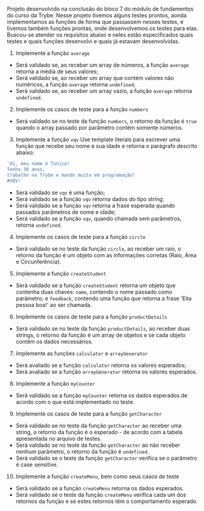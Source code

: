 Projeto desenvolvido na conclusão do bloco 7 do módulo de fundamentos do curso da Trybe.
Nesse projeto tivemos alguns testes prontos, aonda implementamos as funções de forma que passassem nesses testes, e tivemos também funções prontas, onde desenvolvemos os testes para elas.
Buscou-se atender os requisitos abaixo e neles estão especificados quais testes e quais funções desenvolvi e quais já estavam desenvolvidas. 

1. Implemente a função `average`
- Será validado se, ao receber um array de números, a função `average` retorna a média de seus valores;
- Será validado se, ao receber um array que contém valores não numéricos, a função `average` retorna `undefined`;
- Será validado se, ao receber um array vazio, a função `average` retorna `undefined`.

2. Implemente os casos de teste para a função `numbers`
- Será validado se no teste da função `numbers`, o retorno da função é `true` quando o array passado por parâmetro contém somente números.

3. Implemente a função `vqv`
Use template literals para escrever uma função que recebe seu nome e sua idade e retorna o parágrafo descrito abaixo:

```javascript
`Oi, meu nome é Tunico!
Tenho 30 anos,
trabalho na Trybe e mando muito em programação!
#VQV!`
```
- Será validado se `vqv` é uma função;
- Será validado se a função `vqv` retorna dados do tipo string;
- Será validado se a função `vqv` retorna a frase esperada quando passados parâmetros de nome e idade;
- Será validado se a função `vqv`, quando chamada sem parâmetros, retorna `undefined`.

4. Implemente os casos de teste para a função `circle`
- Será validado se no teste da função `circle`, ao receber um raio, o retorno da função é um objeto com as informações corretas (Raio, Área e Circunferência).

5. Implemente a função `createStudent`
- Será validado se a função `createStudent` retorna um objeto que contenha duas chaves: `name`, contendo o nome passado como parâmetro; e `feedback`, contendo uma função que retorna a frase 'Eita pessoa boa!' ao ser chamada.

6. Implemente os casos de teste para a função `productDetails`
- Será validado se no teste da função `productDetails`, ao receber duas strings, o retorno da função é um array de objetos e se cada objeto contém os dados necessários.

 7. Implemente as funções `calculator` e `arrayGenerator`
- Será avaliado se a função `calculator` retorna os valores esperados;
- Será avaliado se a função `arrayGenerator` retorna os valores esperados.

8. Implemente a função `myCounter`
- Será validado se a função `myCounter` retorna os dados esperados de acordo com o que está implementado no teste.

 9. Implemente os casos de teste para a função `getCharacter`
- Será validado se no teste da função `getCharacter` ao receber uma string, o retorno da função é o esperado - de acordo com a tabela apresentada no arquivo de testes.
- Será validado se no teste da função `getCharacter` ao não receber nenhum parâmetro, o retorno da função é `undefined`.
- Será validado se o teste da função `getCharacter` verifica se o parâmetro é case sensitive.

10. Implemente a função `createMenu`, bem como seus casos de teste
- Será validado se a função `createMenu` retorna os dados esperados.
- Será validado se o teste da função `createMenu` verifica cada um dos retornos da função e se estes retornos têm o comportamento esperado.


